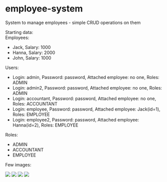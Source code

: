# employee-system
System to manage employees - simple CRUD operations on them

Starting data: </br>
Employees:
  * Jack, Salary: 1000
  * Hanna, Salary: 2000
  * John, Salary: 1000

Users:
  * Login: admin, Password: password, Attached employee: no one, Roles: ADMIN
  * Login: admin2, Password: password, Attached employee: no one, Roles: ADMIN
  * Login: accountant, Password: password, Attached employee: no one, Roles: ACCOUNTANT
  * Login: employee, Password: password, Attached employee: Jack(id=1), Roles: EMPLOYEE
  * Login: employee2, Password: password, Attached employee: Hanna(id=2), Roles: EMPLOYEE
  
Roles:
  * ADMIN
  * ACCOUNTANT
  * EMPLOYEE
  
  Few images:
  
<img src=https://i.imgur.com/srzdSmP.png>
<img src=https://i.imgur.com/Ilv3wbL.png>
<img src=https://i.imgur.com/PFXbtxl.png>
<img src=https://i.imgur.com/ECBBiEw.png>
